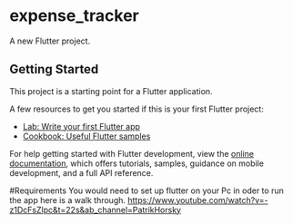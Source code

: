 # expense_tracker

A new Flutter project.

## Getting Started

This project is a starting point for a Flutter application.

A few resources to get you started if this is your first Flutter project:

- [Lab: Write your first Flutter app](https://docs.flutter.dev/get-started/codelab)
- [Cookbook: Useful Flutter samples](https://docs.flutter.dev/cookbook)

For help getting started with Flutter development, view the
[online documentation](https://docs.flutter.dev/), which offers tutorials,
samples, guidance on mobile development, and a full API reference.

#Requirements
You would need to set up flutter on your Pc in oder to run the app here is a walk through.
https://www.youtube.com/watch?v=-z1DcFsZlpc&t=22s&ab_channel=PatrikHorsky
